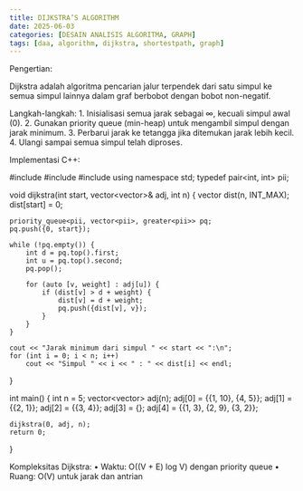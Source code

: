 ```yaml
---
title: DIJKSTRA’S ALGORITHM
date: 2025-06-03
categories: [DESAIN ANALISIS ALGORITMA, GRAPH]
tags: [daa, algorithm, dijkstra, shortestpath, graph]
---
```

Pengertian:

Dijkstra adalah algoritma pencarian jalur terpendek dari satu simpul ke semua simpul lainnya dalam graf berbobot dengan bobot non-negatif.

Langkah-langkah:
	1.	Inisialisasi semua jarak sebagai ∞, kecuali simpul awal (0).
	2.	Gunakan priority queue (min-heap) untuk mengambil simpul dengan jarak minimum.
	3.	Perbarui jarak ke tetangga jika ditemukan jarak lebih kecil.
	4.	Ulangi sampai semua simpul telah diproses.

Implementasi C++:

#include <iostream>
#include <vector>
#include <queue>
using namespace std;
typedef pair<int, int> pii;

void dijkstra(int start, vector<vector<pii>>& adj, int n) {
    vector<int> dist(n, INT_MAX);
    dist[start] = 0;

    priority_queue<pii, vector<pii>, greater<pii>> pq;
    pq.push({0, start});

    while (!pq.empty()) {
        int d = pq.top().first;
        int u = pq.top().second;
        pq.pop();

        for (auto [v, weight] : adj[u]) {
            if (dist[v] > d + weight) {
                dist[v] = d + weight;
                pq.push({dist[v], v});
            }
        }
    }

    cout << "Jarak minimum dari simpul " << start << ":\n";
    for (int i = 0; i < n; i++)
        cout << "Simpul " << i << " : " << dist[i] << endl;
}

int main() {
    int n = 5;
    vector<vector<pii>> adj(n);
    adj[0] = {{1, 10}, {4, 5}};
    adj[1] = {{2, 1}};
    adj[2] = {{3, 4}};
    adj[3] = {};
    adj[4] = {{1, 3}, {2, 9}, {3, 2}};

    dijkstra(0, adj, n);
    return 0;
}

Kompleksitas Dijkstra:
	•	Waktu: O((V + E) log V) dengan priority queue
	•	Ruang: O(V) untuk jarak dan antrian
